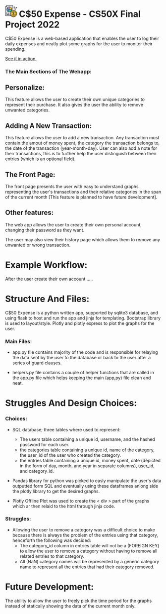 # <img src="static/favicon.ico" alt="drawing" width="7.5%"/> C$50 Expense - CS50X Final Project 2022
C$50 Expense is a web-based application that enables the user to log their daily expenses and neatly plot some graphs for the user to monitor their spending.

[See it in action.](https://www.google.com)

### The Main Sections of The Webapp:

## Personalize:
This feature allows the user to create their own unique categories to represent their purchase. It also gives the user the ability to remove unwanted categories.

## Adding A New Transaction:
This feature allows the user to add a new transaction. Any transaction must contain the amout of money spent, the category the transaction belongs to, the date of the transaction (year-month-day). User can also add a note for their transactions, this is to further help the user distinguish between their entries (which is an optional field).

## The Front Page:
The front page presents the user with easy to understand graphs representing the user's transactions and their relative categories in the span of the current month [This feature is planned to have future development].

## Other features:
The web app allows the user to create their own personal account, changing their password as they want.

The user may also view their history page which allows them to remove any unwanted or wrong transaction.

# Example Workflow:
After the user create their own account .....

# Structure And Files:
C$50 Expense is a python written app, supported by sqlite3 database, and using flask to host and run the app and jinja for templating. Bootstrap library is used to layout/style. Plotly and plotly express to plot the graphs for the user. 

### Main Files:
- app.py file contains majority of the code and is responsible for relaying the data sent by the user to the database or back to the user after a series of guard clauses.

- helpers.py file contains a couple of helper functions that are called in the app.py file which helps keeping the main (app,py) file clean and neat.

# Struggles And Design Choices:
### Choices:
- SQL database; three tables where used to represent:
    + The users table containing a unique id, username, and the hashed password for each user.
    + the categories table containing a unique id, name of the category, the user_id of the user who created the category.
    + the entries table containing a unique id, money spent, date (depicted in the form of day, month, and year in separate columns), user_id, and category_id. 

- Pandas library for python was picked to easly manipulate the user's data outputted form SQL and eventually using these dataframes anlong side the plotly library to get the desired graphs.  

- Plotly Offline Plot was used to create the < div > part of the graphs which ar then relaid to the html through jinja code.

### Struggles:
- Allowing the user to remove a category was a difficult choice to make because there is always the problem of the entries using that category, henceforth the following was decided:
    + The category_id column in entries table will not be a (FOREIGN KEY) to allow the user to remove a category without having to remove all related entries to that category.
    + All (NaN) category names will be represented by a generic category name to represent all the entries that had their category removed.

# Future Development:
The ability to allow the user to freely pick the time period for the graphs instead of statically showing the data of the current month only.
